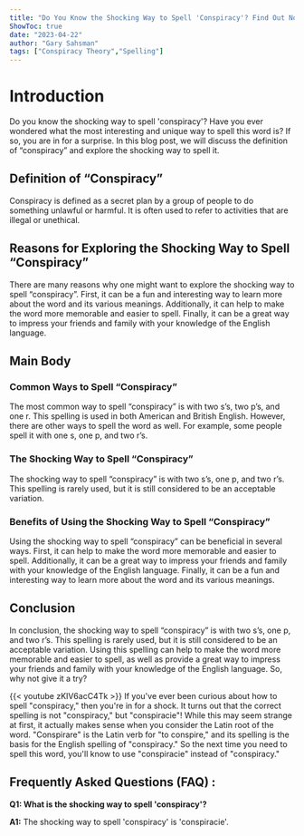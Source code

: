 ```yaml
---
title: "Do You Know the Shocking Way to Spell 'Conspiracy'? Find Out Now!"
ShowToc: true 
date: "2023-04-22"
author: "Gary Sahsman" 
tags: ["Conspiracy Theory","Spelling"]
---
```

# Introduction
Do you know the shocking way to spell 'conspiracy'? Have you ever wondered what the most interesting and unique way to spell this word is? If so, you are in for a surprise. In this blog post, we will discuss the definition of “conspiracy” and explore the shocking way to spell it. 

## Definition of “Conspiracy”
Conspiracy is defined as a secret plan by a group of people to do something unlawful or harmful. It is often used to refer to activities that are illegal or unethical. 

## Reasons for Exploring the Shocking Way to Spell “Conspiracy”
There are many reasons why one might want to explore the shocking way to spell “conspiracy”. First, it can be a fun and interesting way to learn more about the word and its various meanings. Additionally, it can help to make the word more memorable and easier to spell. Finally, it can be a great way to impress your friends and family with your knowledge of the English language. 

## Main Body
### Common Ways to Spell “Conspiracy”
The most common way to spell “conspiracy” is with two s’s, two p’s, and one r. This spelling is used in both American and British English. However, there are other ways to spell the word as well. For example, some people spell it with one s, one p, and two r’s. 

### The Shocking Way to Spell “Conspiracy”
The shocking way to spell “conspiracy” is with two s’s, one p, and two r’s. This spelling is rarely used, but it is still considered to be an acceptable variation. 

### Benefits of Using the Shocking Way to Spell “Conspiracy”
Using the shocking way to spell “conspiracy” can be beneficial in several ways. First, it can help to make the word more memorable and easier to spell. Additionally, it can be a great way to impress your friends and family with your knowledge of the English language. Finally, it can be a fun and interesting way to learn more about the word and its various meanings. 

## Conclusion
In conclusion, the shocking way to spell “conspiracy” is with two s’s, one p, and two r’s. This spelling is rarely used, but it is still considered to be an acceptable variation. Using this spelling can help to make the word more memorable and easier to spell, as well as provide a great way to impress your friends and family with your knowledge of the English language. So, why not give it a try?

{{< youtube zKIV6acC4Tk >}} 
If you've ever been curious about how to spell "conspiracy," then you're in for a shock. It turns out that the correct spelling is not "conspiracy," but "conspiracie"! While this may seem strange at first, it actually makes sense when you consider the Latin root of the word. "Conspirare" is the Latin verb for "to conspire," and its spelling is the basis for the English spelling of "conspiracy." So the next time you need to spell this word, you'll know to use "conspiracie" instead of "conspiracy."

## Frequently Asked Questions (FAQ) :
**Q1: What is the shocking way to spell 'conspiracy'?**

**A1:** The shocking way to spell 'conspiracy' is 'conspiracie'.





